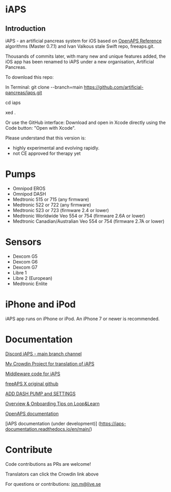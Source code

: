 # iAPS

## Introduction 

iAPS - an artificial pancreas system for iOS based on [OpenAPS Reference](https://github.com/openaps/oref0) algorithms (Master 0.7.1) and Ivan Valkous stale Swift repo, freeaps.git.

Thousands of commits later, with many new and unique features added, the iOS app has been renamed to iAPS under a new organisation, Artificial Pancreas. 

To download this repo: 

In Terminal:
git clone --branch=main https://github.com/artificial-pancreas/iaps.git

cd iaps

xed .

Or use the GitHub interface: 
Download and open in Xcode directly using the Code button: "Open with Xcode".
 

Please understand that this version is:
- highly experimental and evolving rapidly.
- not CE approved for therapy yet

# Pumps

- Omnipod EROS  
- Omnipod DASH  
- Medtronic 515 or 715 (any firmware)  
- Medtronic 522 or 722 (any firmware)  
- Medtronic 523 or 723 (firmware 2.4 or lower)  
- Medtronic Worldwide Veo 554 or 754 (firmware 2.6A or lower)  
- Medtronic Canadian/Australian Veo 554 or 754 (firmware 2.7A or lower)   

# Sensors

- Dexcom G5  
- Dexcom G6   
- Dexcom G7   
- Libre 1   
- Libre 2 (European)   
- Medtronic Enlite

# iPhone and iPod

iAPS app runs on iPhone or iPod. An iPhone 7 or newer is recommended.

# Documentation

[Discord iAPS - main branch channel](https://discord.com/channels/1020905149037813862/1021041588627062854)

[My Crowdin Project for translation of iAPS](https://crowdin.com/project/freeaps-x)

[Middleware code for iAPS](https://github.com/Jon-b-m/middleware)

[freeAPS X original github](https://github.com/ivalkou/freeaps)

[ADD DASH PUMP and SETTINGS](https://loopkit.github.io/loopdocs/loop-3/omnipod/)

[Overview & Onboarding Tips on Loop&Learn](https://www.loopandlearn.org/freeaps-x/)

[OpenAPS documentation](https://openaps.readthedocs.io/en/latest/)

[iAPS documentation (under development)] (https://iaps-documentation.readthedocs.io/en/main/)

# Contribute

Code contributions as PRs are welcome!

Translators can click the Crowdin link above  

For questions or contributions: jon.m@live.se
